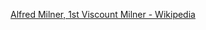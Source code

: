 ﻿[Alfred Milner, 1st Viscount Milner - Wikipedia](https://en.wikipedia.org/wiki/Alfred_Milner,_1st_Viscount_Milner)